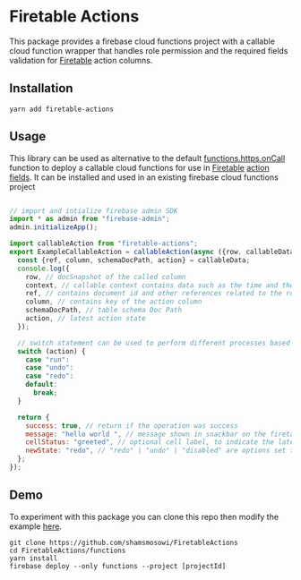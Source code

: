# Firetable Actions


This package provides a firebase cloud functions project with a callable cloud function wrapper that handles role permission and the required fields validation for [Firetable](https://github.com/AntlerVC/firetable) action columns.

## Installation

```
yarn add firetable-actions
```

## Usage

This library can be used as alternative to the default [functions.https.onCall](https://firebase.google.com/docs/reference/functions/providers_https_#oncall) function to deploy a callable cloud functions for use in [Firetable](https://github.com/AntlerVC/firetable) [action fields](https://github.com/AntlerVC/firetable/wiki/Field-Types).
It can be installed and used in an existing firebase cloud functions project

```javascript

// import and intialize firebase admin SDK
import * as admin from "firebase-admin";
admin.initializeApp();

import callableAction from "firetable-actions";
export ExampleCallableAction = callableAction(async ({row, callableData, context}) =>{
  const {ref, column, schemaDocPath, action} = callableData;
  console.log({
    row, // docSnapshot of the called column
    context, // callable context contains data such as the time and the user running the action
    ref, // contains document id and other references related to the row
    column, // contains key of the action column
    schemaDocPath, // table schema Doc Path
    action, // latest action state
  });

  // switch statement can be used to perform different processes based on the state of the action cell
  switch (action) {
    case "run":
    case "undo":
    case "redo":
    default:
      break;
  }

  return {
    success: true, // return if the operation was success
    message: "hello world ", // message shown in snackbar on the firetable ui after the completion of action
    cellStatus: "greeted", // optional cell label, to indicate the latest state of the cell/row
    newState: "redo", // "redo" | "undo" | "disabled" are options set the behavior of action button next time it runs
  };
});


```




## Demo

To experiment with this package you can clone this repo then modify the example [here](https://github.com/shamsmosowi/FiretableActions/blob/master/functions/src/index.ts).

```
git clone https://github.com/shamsmosowi/FiretableActions
cd FiretableActions/functions
yarn install
firebase deploy --only functions --project [projectId]
```
